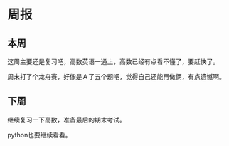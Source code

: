 # 周报　　

## 本周　　

这周主要还是复习吧，高数英语一通上，高数已经有点看不懂了，要赶快了。

周末打了个龙舟赛，好像是Ａ了五个题吧，觉得自己还能再做俩，有点遗憾啊。

## 下周

继续复习一下高数，准备最后的期末考试。

python也要继续看看。
